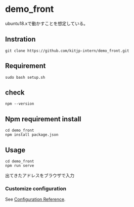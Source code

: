 # demo_front
ubuntu18.xで動かすことを想定している。

## Instration
```
git clone https://github.com/kitjp-intern/demo_front.git
```

## Requirement
```
sudo bash setup.sh
```

## check
```
npm --version
```

## Npm requirement install

```
cd demo_front 
npm install package.json
```

## Usage
```
cd demo_front
npm run serve
```


出てきたアドレスをブラウザで入力


### Customize configuration
See [Configuration Reference](https://cli.vuejs.org/config/).
